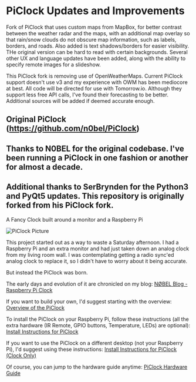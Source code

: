 # PiClock Updates and Improvements

Fork of PiClock that uses custom maps from MapBox, for better contrast 
between the weather radar and the maps, with an additional map overlay so that 
rain/snow clouds do not obscure map information, such as labels, borders, and roads.
Also added is text shadows/borders for easier visibility. THe original version can be hard to read with certain backgrounds.
Several other UX and language updates have been added, along with the ability to specify remote images for a slideshow.

This PiClock fork is removing use of OpenWeatherMaps. Current PiClock support doesn't use v3 and my experience with OWM
has been mediocore at best. All code will be directed for use with Tomorrow.io. Although they support less free API calls,
I've found their forecasting to be better. Additional sources will be added if deemed accurate enough.

## Original PiClock (https://github.com/n0bel/PiClock)
## Thanks to N0BEL for the original codebase. I've been running a PiClock in one fashion or another for almost a decade.
## Additional thanks to SerBrynden for the Python3 and PyQt5 updates. This repository is originally forked from his PiClock fork.
A Fancy Clock built around a monitor and a Raspberry Pi

![PiClock Picture](Pictures/20150307_222711.jpg)

This project started out as a way to waste a Saturday afternoon.
I had a Raspberry Pi and an extra monitor and had just taken down an analog clock from my living room wall.
I was contemplating getting a radio sync'ed analog clock to replace it, so I didn't have to worry about
it being accurate.

But instead the PiClock was born.

The early days and evolution of it are chronicled on my blog:
[NØBEL Blog - Raspberry Pi Clock](http://n0bel.net/v1/index.php/projects/raspberry-pi-clock)

If you want to build your own, I'd suggest starting with the overview:
[Overview of the PiClock](Documentation/Overview.md)

To install the PiClock on your Raspberry Pi, follow these instructions (all the extra hardware (IR Remote, GPIO buttons, Temperature, LEDs) are optional):
[Install Instructions for PiClock](Documentation/Install.md)

If you want to use the PiClock on a different desktop (not your Raspberry Pi), I'd suggest using these instructions:
[Install Instructions for PiClock (Clock Only)](Documentation/Install-Clock-Only.md)

Of course, you can jump to the hardware guide anytime:
[PiClock Hardware Guide](Documentation/Hardware.md)

